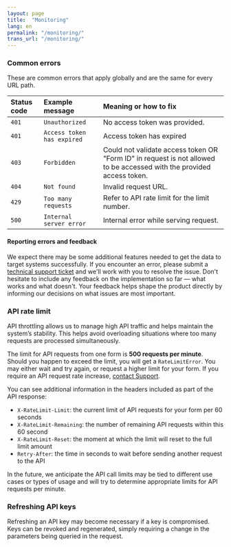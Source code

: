 ```yaml
---
layout: page
title:  "Monitoring"
lang: en
permalink: "/monitoring/"
trans_url: "/monitoring/"
---
```


### Common errors

These are common errors that apply globally and are the same for every URL path.

| Status code              | Example message | Meaning or how to fix |
| :---------------- | :------ | :---- |
| <code>401</code>       |   <code>Unauthorized</code>   | No access token was provided. |
| <code>401</code>        |   <code>Access token has expired</code>   | Access token has expired |
| <code>403</code>   |  <code>Forbidden</code>   | Could not validate access token OR "Form ID" in request is not allowed to be accessed with the provided access token. |
| <code>404</code> |  <code>Not found</code>   | Invalid request URL. |
| <code>429</code> |  <code>Too many requests</code>   | Refer to API rate limit for the limit number. |
| <code>500</code> |  <code>Internal server error</code>   | Internal error while serving request. |

#### Reporting errors and feedback
We expect there may be some additional features needed to get the data to target systems successfully. If you encounter an error, please submit a [technical support ticket](https://forms-formulaires.alpha.canada.ca/en/support) and we'll work with you to resolve the issue. Don't hesitate to include any feedback on the implementation so far — what works and what doesn't. Your feedback helps shape the product directly by informing our decisions on what issues are most important.

### API rate limit

API throttling allows us to manage high API traffic and helps maintain the system’s stability. This helps avoid overloading situations where too many requests are processed simultaneously. 

The limit for API requests from one form is **500 requests per minute**. Should you happen to exceed the limit, you will get a <code>RateLimitError</code>. You may either wait and try again, or request a higher limit for your form. If you require an API request rate increase, [contact Support](https://forms-formulaires.alpha.canada.ca/en/support).

You can see additional information in the headers included as part of the API response: 
- <code>X-RateLimit-Limit</code>: the current limit of API requests for your form per 60 seconds
- <code>X-RateLimit-Remaining</code>: the number of remaining API requests within this 60 second
- <code>X-RateLimit-Reset</code>: the moment at which the limit will reset to the full limit amount
- <code>Retry-After</code>: the time in seconds to wait before sending another request to the API

In the future, we anticipate the API call limits may be tied to different use cases or types of usage and will try to determine appropriate limits for API requests per minute. 

### Refreshing API keys

Refreshing an API key may become necessary if a key is compromised. Keys can be revoked and regenerated, simply requiring a change in the parameters being queried in the request.
